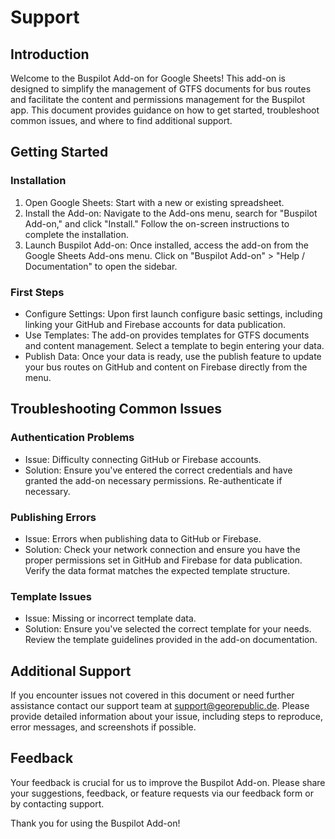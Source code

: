 # Support 

## Introduction
Welcome to the Buspilot Add-on for Google Sheets! This add-on is designed to simplify the management of GTFS documents for bus routes and facilitate the content and permissions management for the Buspilot app. This document provides guidance on how to get started, troubleshoot common issues, and where to find additional support.

## Getting Started

### Installation

1. Open Google Sheets: Start with a new or existing spreadsheet.
2. Install the Add-on: Navigate to the Add-ons menu, search for "Buspilot Add-on," and click "Install." Follow the on-screen instructions to complete the installation.
3. Launch Buspilot Add-on: Once installed, access the add-on from the Google Sheets Add-ons menu. Click on "Buspilot Add-on" > "Help / Documentation" to open the sidebar.

### First Steps

* Configure Settings: Upon first launch configure basic settings, including linking your GitHub and Firebase accounts for data publication.
* Use Templates: The add-on provides templates for GTFS documents and content management. Select a template to begin entering your data.
* Publish Data: Once your data is ready, use the publish feature to update your bus routes on GitHub and content on Firebase directly from the menu.

## Troubleshooting Common Issues

### Authentication Problems

* Issue: Difficulty connecting GitHub or Firebase accounts.
* Solution: Ensure you've entered the correct credentials and have granted the add-on necessary permissions. Re-authenticate if necessary.

### Publishing Errors

* Issue: Errors when publishing data to GitHub or Firebase.
* Solution: Check your network connection and ensure you have the proper permissions set in GitHub and Firebase for data publication. Verify the data format matches the expected template structure.

### Template Issues

* Issue: Missing or incorrect template data.
* Solution: Ensure you've selected the correct template for your needs. Review the template guidelines provided in the add-on documentation.

## Additional Support

If you encounter issues not covered in this document or need further assistance contact our support team at support@georepublic.de. Please provide detailed information about your issue, including steps to reproduce, error messages, and screenshots if possible.

## Feedback

Your feedback is crucial for us to improve the Buspilot Add-on. Please share your suggestions, feedback, or feature requests via our feedback form or by contacting support.

Thank you for using the Buspilot Add-on!
